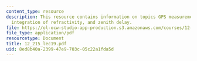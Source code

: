```yaml
---
content_type: resource
description: This resource contains information on topics GPS measurements, troposhere,
  integration of refractivity, and zenith delay.
file: https://ol-ocw-studio-app-production.s3.amazonaws.com/courses/12-215-modern-navigation-fall-2006/8ed8b40a239947e9703c05c22a1fda5d_12_215_lec19.pdf
file_type: application/pdf
resourcetype: Document
title: 12_215_lec19.pdf
uid: 8ed8b40a-2399-47e9-703c-05c22a1fda5d
---
```

